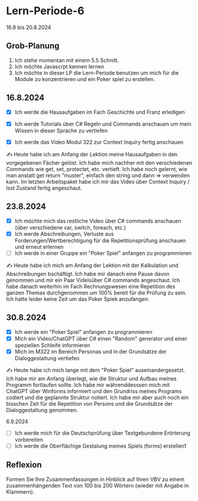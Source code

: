 # Lern-Periode-6

16.8 bis 20.8.2024

## Grob-Planung

1. Ich stehe momentan mit einem 5.5 Schnitt.
2. Ich möchte Javascrpt kennen lernen
3. Ich möchte in dieser LP die Lern-Periode benutzen um mich für die Module zu konzentrieren und ein Poker spiel zu erstellen.

## 16.8.2024

- [x] Ich werde die Hausaufgaben im Fach Geschichte und Franz erledigen
- [x] Ich werde Tutorials über C# Regeln und Commands anschauen um mein Wissen in dieser Sprache zu vertiefen
- [x] Ich werde das Video Modul 322 zur Context Inquiry fertig anschauen


✍️ Heute habe ich am Anfang der Lektion meine Hausaufgaben in den vorgegebenen Fächer gelöst. Ich habe mich nachher mit den verschiedenen Commands wie get, set, protectet, etc. vertieft. Ich habe noch gelernt, wie man anstatt get return "muster", einfach den string und dann => verwenden kann. Im letzten Arbeitspaket habe ich mir das Video über Context Inquiry / Isst Zustand fertig angeschaut. 

## 23.8.2024

- [x] Ich möchte mich das restliche Video über C# commands anschauen (über verschiedene var, switch, foreach, etc.)
- [x] Ich werde Abschreibungen, Verluste aus Forderungen/Wertberechtigung für die Repetitionsprüfung anschauen und erneut erlernen
- [ ] Ich werde in einer Gruppe ein "Poker Spiel" anfangen zu programmieren

✍️ Heute habe ich mich am Anfang der Lektion mit der Kalkulation und Abschreibungen bschäftigt. Ich habe mir danach eine Pause davon genommen und mir ein Paar Videisüber C# commands angeschaut. Ich habe danach weiterhin im Fach Rechnungswesen eine Repetition des ganzen Themas durchgenommen um 100% bereit für die Prüfung zu sein. Ich hatte leider keine Zeit um das Poker Spiek anzufangen.

## 30.8.2024

- [x] Ich werde ein "Poker Spiel" anfangen zu programmieren
- [x] Mich ein Video/ChatGPT über C# einen "Random" generator und einer speziellen Schleife informieren
- [x] Mich im M322 im Bereich Personas und in der Grundsätze der Dialoggestaltung vertiefen

✍️ Heute habe ich mich lange mit dem "Poker Spiel" auseinandergesetzt. Ich habe mir am Anfang überlegt, wie die Struktur und Aufbau meines Programm fortlaufen sollte. Ich habe mir währenddesssen mich mit ChatGPT über Winforms informiert und den Grundriss meines Programs codiert und die geplannte Struktur notiert. Ich habe mir aber auch noch ein bisschen Zeit für die Repetition von Persons und die Grundsätze der Dialoggestaltung genommen.

6.9.2024

- [ ] Ich werde mich für die Deutschprüfung über Textgebundene Erörterung vorbereiten
- [ ] Ich werde die Oberflächige Gestalung meines Spiels (forms) erstellen1

## Reflexion

Formen Sie Ihre Zusammenfassungen in Hinblick auf Ihren VBV zu einem zusammenhängenden Text von 100 bis 200 Wörtern (wieder mit Angabe in Klammern).
